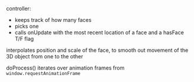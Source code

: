 controller:
  * keeps track of how many faces
  * picks one
  * calls onUpdate with the most recent location of a face and a hasFace T/F flag

  interpolates position and scale of the face, to smooth out movement of the 3D object from one to the other

  doProcess() iterates over animation frames from `window.requestAnimationFrame` 